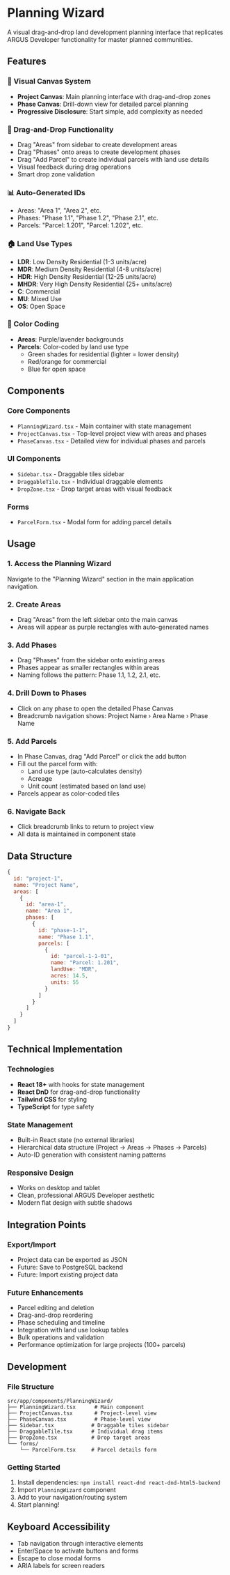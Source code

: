# Planning Wizard

A visual drag-and-drop land development planning interface that replicates ARGUS Developer functionality for master planned communities.

## Features

### 🎯 Visual Canvas System
- **Project Canvas**: Main planning interface with drag-and-drop zones
- **Phase Canvas**: Drill-down view for detailed parcel planning
- **Progressive Disclosure**: Start simple, add complexity as needed

### 🎨 Drag-and-Drop Functionality
- Drag "Areas" from sidebar to create development areas
- Drag "Phases" onto areas to create development phases  
- Drag "Add Parcel" to create individual parcels with land use details
- Visual feedback during drag operations
- Smart drop zone validation

### 📊 Auto-Generated IDs
- Areas: "Area 1", "Area 2", etc.
- Phases: "Phase 1.1", "Phase 1.2", "Phase 2.1", etc.
- Parcels: "Parcel: 1.201", "Parcel: 1.202", etc.

### 🏠 Land Use Types
- **LDR**: Low Density Residential (1-3 units/acre)
- **MDR**: Medium Density Residential (4-8 units/acre) 
- **HDR**: High Density Residential (12-25 units/acre)
- **MHDR**: Very High Density Residential (25+ units/acre)
- **C**: Commercial
- **MU**: Mixed Use
- **OS**: Open Space

### 🎨 Color Coding
- **Areas**: Purple/lavender backgrounds
- **Parcels**: Color-coded by land use type
  - Green shades for residential (lighter = lower density)
  - Red/orange for commercial
  - Blue for open space

## Components

### Core Components
- `PlanningWizard.tsx` - Main container with state management
- `ProjectCanvas.tsx` - Top-level project view with areas and phases
- `PhaseCanvas.tsx` - Detailed view for individual phases and parcels

### UI Components  
- `Sidebar.tsx` - Draggable tiles sidebar
- `DraggableTile.tsx` - Individual draggable elements
- `DropZone.tsx` - Drop target areas with visual feedback

### Forms
- `ParcelForm.tsx` - Modal form for adding parcel details

## Usage

### 1. Access the Planning Wizard
Navigate to the "Planning Wizard" section in the main application navigation.

### 2. Create Areas
- Drag "Areas" from the left sidebar onto the main canvas
- Areas will appear as purple rectangles with auto-generated names

### 3. Add Phases  
- Drag "Phases" from the sidebar onto existing areas
- Phases appear as smaller rectangles within areas
- Naming follows the pattern: Phase 1.1, 1.2, 2.1, etc.

### 4. Drill Down to Phases
- Click on any phase to open the detailed Phase Canvas
- Breadcrumb navigation shows: Project Name › Area Name › Phase Name

### 5. Add Parcels
- In Phase Canvas, drag "Add Parcel" or click the add button
- Fill out the parcel form with:
  - Land use type (auto-calculates density)
  - Acreage
  - Unit count (estimated based on land use)
- Parcels appear as color-coded tiles

### 6. Navigate Back
- Click breadcrumb links to return to project view
- All data is maintained in component state

## Data Structure

```javascript
{
  id: "project-1",
  name: "Project Name", 
  areas: [
    {
      id: "area-1",
      name: "Area 1",
      phases: [
        {
          id: "phase-1-1",
          name: "Phase 1.1", 
          parcels: [
            {
              id: "parcel-1-1-01",
              name: "Parcel: 1.201",
              landUse: "MDR",
              acres: 14.5,
              units: 55
            }
          ]
        }
      ]
    }
  ]
}
```

## Technical Implementation

### Technologies
- **React 18+** with hooks for state management
- **React DnD** for drag-and-drop functionality  
- **Tailwind CSS** for styling
- **TypeScript** for type safety

### State Management
- Built-in React state (no external libraries)
- Hierarchical data structure (Project → Areas → Phases → Parcels)
- Auto-ID generation with consistent naming patterns

### Responsive Design
- Works on desktop and tablet
- Clean, professional ARGUS Developer aesthetic
- Modern flat design with subtle shadows

## Integration Points

### Export/Import
- Project data can be exported as JSON
- Future: Save to PostgreSQL backend
- Future: Import existing project data

### Future Enhancements
- Parcel editing and deletion
- Drag-and-drop reordering
- Phase scheduling and timeline
- Integration with land use lookup tables
- Bulk operations and validation
- Performance optimization for large projects (100+ parcels)

## Development

### File Structure
```
src/app/components/PlanningWizard/
├── PlanningWizard.tsx      # Main component
├── ProjectCanvas.tsx       # Project-level view  
├── PhaseCanvas.tsx         # Phase-level view
├── Sidebar.tsx            # Draggable tiles sidebar
├── DraggableTile.tsx      # Individual drag items
├── DropZone.tsx           # Drop target areas
└── forms/
    └── ParcelForm.tsx     # Parcel details form
```

### Getting Started
1. Install dependencies: `npm install react-dnd react-dnd-html5-backend`
2. Import `PlanningWizard` component 
3. Add to your navigation/routing system
4. Start planning!

## Keyboard Accessibility
- Tab navigation through interactive elements
- Enter/Space to activate buttons and forms
- Escape to close modal forms
- ARIA labels for screen readers